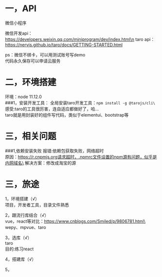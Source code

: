 # 一，API
微信小程序

微信开发api：https://developers.weixin.qq.com/miniprogram/dev/index.html\n
taro api：https://nervjs.github.io/taro/docs/GETTING-STARTED.html

ps：微信不绑卡，可以用测试账号写demo\
代码永久保存可以申请云服务


# 二，环境搭建
环境：node 11.12.0\
###1，安装开发工具：
全局安装taro开发工具：`npm install -g @tarojs/cli\`\
感受:taro的工具很厉害，连自适应都做好了，哈...\
taro就是用封装好的组件写代码，类似于elementui、bootstrap等






# 三，相关问题
###1,依赖安装失败
报错:依赖包获取失败，网络超时\
原因：https://r.cnpmjs.org请求超时，.npmrc文件设置的npm源有问题，似乎是内网域名\
解决方案：修改成淘宝的源



# 三，旅途
1，环境搭建（√）\
项目，开发者工具，目录文件熟悉

2，跟流行库结合（√）\
vue，react等对比：https://www.cnblogs.com/Smiled/p/9806781.html\
wepy、mpvue、taro

3，选库（√）\
taro\
目的:练习react

4，搭建库（√）


5，
